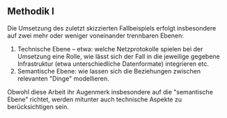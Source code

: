 ## Methodik I

Die Umsetzung des zuletzt skizzierten Fallbeispiels erfolgt insbesondere auf zwei mehr oder weniger voneinander trennbaren Ebenen:

1. Technische Ebene – etwa: welche Netzprotokolle spielen bei der Umsetzung eine Rolle, wie lässt sich der Fall in die jeweilige gegebene Infrastruktur (etwa unterschiedliche Datenformate) integrieren etc.
2. Semantische Ebene: wie lassen sich die Beziehungen zwischen relevanten "Dinge" modellieren.

Obwohl diese Arbeit ihr Augenmerk insbesondere auf die "semantische Ebene" richtet, werden mitunter auch technische Aspekte zu berücksichtigen sein.
